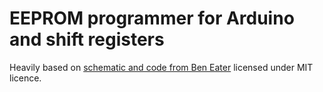 # EEPROM programmer for Arduino and shift registers

Heavily based on [schematic and code from Ben Eater](https://github.com/beneater/eeprom-programmer) licensed under MIT licence. 


